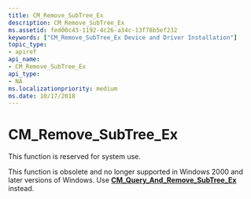 ```yaml
---
title: CM_Remove_SubTree_Ex
description: CM_Remove_SubTree_Ex
ms.assetid: fed00c43-1192-4c26-a34c-13f78b5ef232
keywords: ["CM_Remove_SubTree_Ex Device and Driver Installation"]
topic_type:
- apiref
api_name:
- CM_Remove_SubTree_Ex
api_type:
- NA
ms.localizationpriority: medium
ms.date: 10/17/2018
---
```


# CM_Remove_SubTree_Ex

This function is reserved for system use.

This function is obsolete and no longer supported in Windows 2000 and later versions of Windows. Use [**CM_Query_And_Remove_SubTree_Ex**](/windows/win32/api/cfgmgr32/nf-cfgmgr32-cm_query_and_remove_subtree_exw) instead.